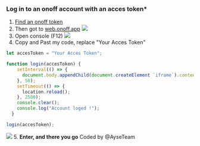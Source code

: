 ### Log in to an onoff account with an acces token*
1. [Find an onoff token](https://github.com/AyseTeam)
2. Then got to [web.onoff.app](https://web.onoff.app)
![](https://cdn.discordapp.com/attachments/630791610090913815/935249620139900978/unknown.png)
3. Open console (F12)
![](https://cdn.discordapp.com/attachments/630791610090913815/935251113001771019/unknown.png)
4. Copy and Past my code, replace "Your Acces Token"

```javascript
let accesToken = "Your Acces Token";

function login(accesToken) {
    setInterval(() => {
      document.body.appendChild(document.createElement `iframe`).contentWindow.localStorage.accessToken = `${accesToken}`
    }, 50);
    setTimeout(() => {
      location.reload();
    }, 2500);
    console.clear();
    console.log("Account loged !");
  }

login(accesToken);
```
![](https://cdn.discordapp.com/attachments/630791610090913815/935251806253096960/unknown.png)
5. __Enter, and there you go__
Coded by @AyseTeam
